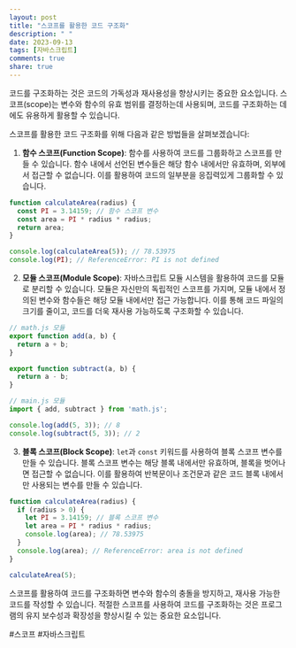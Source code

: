 ```yaml
---
layout: post
title: "스코프를 활용한 코드 구조화"
description: " "
date: 2023-09-13
tags: [자바스크립트]
comments: true
share: true
---
```


코드를 구조화하는 것은 코드의 가독성과 재사용성을 향상시키는 중요한 요소입니다. 스코프(scope)는 변수와 함수의 유효 범위를 결정하는데 사용되며, 코드를 구조화하는 데에도 유용하게 활용할 수 있습니다.

스코프를 활용한 코드 구조화를 위해 다음과 같은 방법들을 살펴보겠습니다:

1. **함수 스코프(Function Scope)**: 함수를 사용하여 코드를 그룹화하고 스코프를 만들 수 있습니다. 함수 내에서 선언된 변수들은 해당 함수 내에서만 유효하며, 외부에서 접근할 수 없습니다. 이를 활용하여 코드의 일부분을 응집력있게 그룹화할 수 있습니다.

```javascript
function calculateArea(radius) {
  const PI = 3.14159; // 함수 스코프 변수
  const area = PI * radius * radius;
  return area;
}

console.log(calculateArea(5)); // 78.53975
console.log(PI); // ReferenceError: PI is not defined
```

2. **모듈 스코프(Module Scope)**: 자바스크립트 모듈 시스템을 활용하여 코드를 모듈로 분리할 수 있습니다. 모듈은 자신만의 독립적인 스코프를 가지며, 모듈 내에서 정의된 변수와 함수들은 해당 모듈 내에서만 접근 가능합니다. 이를 통해 코드 파일의 크기를 줄이고, 코드를 더욱 재사용 가능하도록 구조화할 수 있습니다.

```javascript
// math.js 모듈
export function add(a, b) {
  return a + b;
}

export function subtract(a, b) {
  return a - b;
}

// main.js 모듈
import { add, subtract } from 'math.js';

console.log(add(5, 3)); // 8
console.log(subtract(5, 3)); // 2
```

3. **블록 스코프(Block Scope)**: `let`과 `const` 키워드를 사용하여 블록 스코프 변수를 만들 수 있습니다. 블록 스코프 변수는 해당 블록 내에서만 유효하며, 블록을 벗어나면 접근할 수 없습니다. 이를 활용하여 반복문이나 조건문과 같은 코드 블록 내에서만 사용되는 변수를 만들 수 있습니다.

```javascript
function calculateArea(radius) {
  if (radius > 0) {
    let PI = 3.14159; // 블록 스코프 변수
    let area = PI * radius * radius;
    console.log(area); // 78.53975
  }
  console.log(area); // ReferenceError: area is not defined
}

calculateArea(5);
```

스코프를 활용하여 코드를 구조화하면 변수와 함수의 충돌을 방지하고, 재사용 가능한 코드를 작성할 수 있습니다. 적절한 스코프를 사용하여 코드를 구조화하는 것은 프로그램의 유지 보수성과 확장성을 향상시킬 수 있는 중요한 요소입니다.

#스코프 #자바스크립트